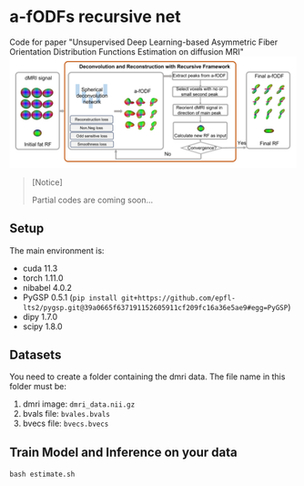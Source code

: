 # a-fODFs recursive net
Code for paper "Unsupervised Deep Learning-based Asymmetric Fiber Orientation Distribution Functions Estimation on diffusion MRI"
![framework](img/framework.png)

> [Notice]
>
> Partial codes are coming soon...

## Setup
The main environment is:
- cuda 11.3
- torch 1.11.0
- nibabel 4.0.2
- PyGSP 0.5.1 (``` pip install git+https://github.com/epfl-lts2/pygsp.git@39a0665f637191152605911cf209fc16a36e5ae9#egg=PyGSP ```)
- dipy 1.7.0
- scipy 1.8.0

## Datasets
You need to create a folder containing the dmri data. The file name in this folder must be: 
1. dmri image: ```dmri_data.nii.gz ```
2. bvals file: ```bvales.bvals```
3. bvecs file: ```bvecs.bvecs```

## Train Model and Inference on your data
``` 
bash estimate.sh
```


<!-- ## References
Thanks to the code of <a href=https://github.com/AxelElaldi/e3so3_conv>e3so3_conv</a>, this is the project we rely on.
Please cite the following papers for using the code and/or the training data:
```
Elaldi A, Gerig G, Dey N, 
“E(3)xSO(3)-Equivariant Networks for Spherical Deconvolution in Diffusion MRI”, 
in Proceedings of the Medical Imaging with Deep Learning,
pp. 301-319, 2024.
``` -->